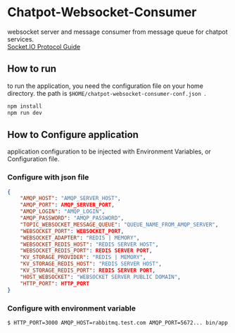 # Chatpot-Websocket-Consumer
websocket server and message consumer from message queue for chatpot services.<br />
[Socket.IO Protocol Guide](http://dev-websocket.chatpot.chat/socketio-doc)

## How to run
to run the application, you need the configuration file on your home directory. the path is ```$HOME/chatpot-websocket-consumer-conf.json ```.
```bash
npm install
npm run dev
```

## How to Configure application
application configuration to be injected with Environment Variables, or Configuration file.

### Configure with json file
```json
{
	"AMQP_HOST": "AMQP_SERVER_HOST",
	"AMQP_PORT": AMQP_SERVER_PORT,
	"AMQP_LOGIN": "AMQP_LOGIN",
	"AMQP_PASSWORD": "AMQP_PASSWORD",
	"TOPIC_WEBSOCKET_MESSAGE_QUEUE": "QUEUE_NAME_FROM_AMQP_SERVER",
	"WEBSOCKET_PORT": WEBSOCKET_PORT,
	"WEBSOCKET_ADAPTER": "REDIS | MEMORY",
	"WEBSOCKET_REDIS_HOST": "REDIS SERVER HOST",
	"WEBSOCKET_REDIS_PORT": REDIS SERVER PORT,
	"KV_STORAGE_PROVIDER": "REDIS | MEMORY",
	"KV_STORAGE_REDIS_HOST": "REDIS SERVER HOST",
	"KV_STORAGE_REDIS_PORT": REDIS SERVER PORT,
	"HOST_WEBSOCKET": "WEBSOCKET SERVER PUBLIC DOMAIN",
	"HTTP_PORT": HTTP_PORT
}
```
### Configure with environment variable
```bash
$ HTTP_PORT=3000 AMQP_HOST=rabbitmq.test.com AMQP_PORT=5672... bin/app.js
```